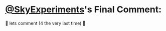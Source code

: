 # [@SkyExperiments](https://replit.com/@SkyExperiments)'s Final Comment:

👋 lets comment (4 the very last time) 👋